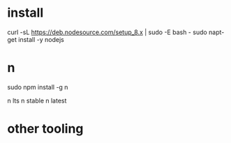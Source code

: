 # install

curl -sL https://deb.nodesource.com/setup_8.x | sudo -E bash -
sudo napt-get install -y nodejs

# n

sudo npm install -g n

n lts
n stable
n latest

# other tooling